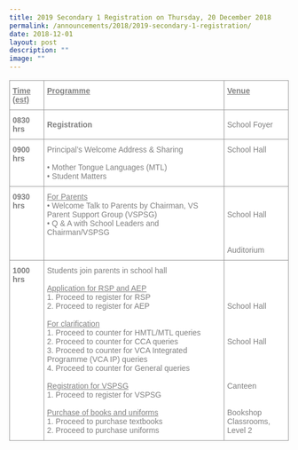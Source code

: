 ```yaml
---
title: 2019 Secondary 1 Registration on Thursday, 20 December 2018
permalink: /announcements/2018/2019-secondary-1-registration/
date: 2018-12-01
layout: post
description: ""
image: ""
---
```

<table style="border-collapse:collapse;border-spacing:0" class="tg"><thead><tr><th style="background-color:#FFF;border-color:#999999;border-style:solid;border-width:1px;color:#808080;font-family:Arial, sans-serif;font-size:14px;font-weight:bold;overflow:hidden;padding:10px 5px;text-align:left;text-decoration:underline;vertical-align:top;word-break:normal">Time (est)</th><th style="background-color:#FFF;border-color:#999999;border-style:solid;border-width:1px;color:#808080;font-family:Arial, sans-serif;font-size:14px;font-weight:bold;overflow:hidden;padding:10px 5px;text-align:left;text-decoration:underline;vertical-align:top;word-break:normal">Programme</th><th style="background-color:#FFF;border-color:#999999;border-style:solid;border-width:1px;color:#808080;font-family:Arial, sans-serif;font-size:14px;font-weight:bold;overflow:hidden;padding:10px 5px;text-align:left;text-decoration:underline;vertical-align:top;word-break:normal">Venue</th></tr></thead><tbody><tr><td style="background-color:#FFF;border-color:#999999;border-style:solid;border-width:1px;color:#808080;font-family:Arial, sans-serif;font-size:14px;font-weight:bold;overflow:hidden;padding:10px 5px;text-align:left;vertical-align:top;word-break:normal"><span style="font-weight:bold">0830 hrs</span></td><td style="background-color:#FFF;border-color:#999999;border-style:solid;border-width:1px;color:#808080;font-family:Arial, sans-serif;font-size:14px;font-weight:bold;overflow:hidden;padding:10px 5px;text-align:left;vertical-align:middle;word-break:normal">Registration</td><td style="background-color:#FFF;border-color:#999999;border-style:solid;border-width:1px;color:#808080;font-family:Arial, sans-serif;font-size:14px;overflow:hidden;padding:10px 5px;text-align:left;vertical-align:middle;word-break:normal">School Foyer</td></tr><tr><td style="background-color:#FFF;border-color:#999999;border-style:solid;border-width:1px;color:#808080;font-family:Arial, sans-serif;font-size:14px;font-weight:bold;overflow:hidden;padding:10px 5px;text-align:left;vertical-align:top;word-break:normal"><span style="font-weight:bold">0900 hrs</span></td><td style="background-color:#FFF;border-color:#999999;border-style:solid;border-width:1px;color:#808080;font-family:Arial, sans-serif;font-size:14px;overflow:hidden;padding:10px 5px;text-align:left;vertical-align:middle;word-break:normal">Principal’s Welcome Address &amp; Sharing<br><br>• Mother Tongue Languages (MTL)<br>• Student Matters</td><td style="background-color:#FFF;border-color:#999999;border-style:solid;border-width:1px;color:#808080;font-family:Arial, sans-serif;font-size:14px;overflow:hidden;padding:10px 5px;text-align:left;vertical-align:top;word-break:normal">School Hall</td></tr><tr><td style="background-color:#FFF;border-color:#999999;border-style:solid;border-width:1px;color:#808080;font-family:Arial, sans-serif;font-size:14px;font-weight:bold;overflow:hidden;padding:10px 5px;text-align:left;vertical-align:top;word-break:normal"><span style="font-weight:bold">0930 hrs</span></td><td style="background-color:#FFF;border-color:#999999;border-style:solid;border-width:1px;color:#808080;font-family:Arial, sans-serif;font-size:14px;overflow:hidden;padding:10px 5px;text-align:left;vertical-align:top;word-break:normal"><span style="text-decoration:underline">For Parents</span><br>• Welcome Talk to Parents by Chairman, VS Parent Support Group (VSPSG)<br>• Q &amp; A with School Leaders and Chairman/VSPSG</td><td style="background-color:#FFF;border-color:#999999;border-style:solid;border-width:1px;color:#808080;font-family:Arial, sans-serif;font-size:14px;overflow:hidden;padding:10px 5px;text-align:left;vertical-align:top;word-break:normal"> <br><br>School Hall<br> <br> <br> <br>Auditorium</td></tr><tr><td style="background-color:#FFF;border-color:#999999;border-style:solid;border-width:1px;color:#808080;font-family:Arial, sans-serif;font-size:14px;font-weight:bold;overflow:hidden;padding:10px 5px;text-align:left;vertical-align:top;word-break:normal"><span style="font-weight:bold">1000 hrs</span></td><td style="background-color:#FFF;border-color:#999999;border-style:solid;border-width:1px;color:#808080;font-family:Arial, sans-serif;font-size:14px;overflow:hidden;padding:10px 5px;text-align:left;vertical-align:middle;word-break:normal">Students join parents in school hall<br><br><span style="text-decoration:underline">Application for RSP and AEP</span><br>1. Proceed to register for RSP<br>2. Proceed to register for AEP<br> <br><span style="text-decoration:underline">For clarification</span><br>1. Proceed to counter for HMTL/MTL queries<br>2. Proceed to counter for CCA queries<br>3. Proceed to counter for VCA Integrated Programme (VCA IP) queries<br>4. Proceed to counter for General queries<br> <br><span style="text-decoration:underline">Registration for VSPSG</span><br>1. Proceed to register for VSPSG<br> <br><span style="text-decoration:underline">Purchase of books and uniforms</span><br>1. Proceed to purchase textbooks<br>2. Proceed to purchase uniforms</td><td style="background-color:#FFF;border-color:#999999;border-style:solid;border-width:1px;color:#808080;font-family:Arial, sans-serif;font-size:14px;overflow:hidden;padding:10px 5px;text-align:left;vertical-align:top;word-break:normal"> <br><br> <br> <br>School Hall<br> <br> <br> <br>School Hall<br> <br> <br> <br> <br> Canteen<br><br> <br>Bookshop<br>Classrooms, Level 2</td></tr></tbody></table>